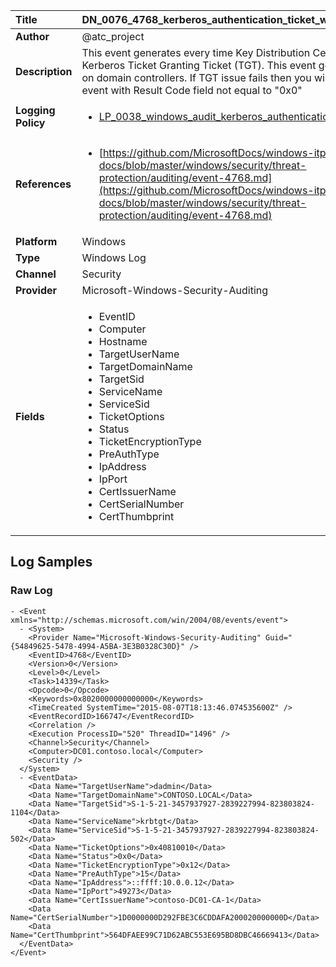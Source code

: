| Title              | DN_0076_4768_kerberos_authentication_ticket_was_requested       |
|:-------------------|:------------------|
| **Author**         | @atc_project        |
| **Description**    | This event generates every time Key Distribution Center issues a  Kerberos Ticket Granting Ticket (TGT). This event generates only  on domain controllers. If TGT issue fails then you will see  Failure event with Result Code field not equal to "0x0" |
| **Logging Policy** | <ul><li>[LP_0038_windows_audit_kerberos_authentication_service](../Logging_Policies/LP_0038_windows_audit_kerberos_authentication_service.md)</li></ul> |
| **References**     | <ul><li>[https://github.com/MicrosoftDocs/windows-itpro-docs/blob/master/windows/security/threat-protection/auditing/event-4768.md](https://github.com/MicrosoftDocs/windows-itpro-docs/blob/master/windows/security/threat-protection/auditing/event-4768.md)</li></ul> |
| **Platform**       | Windows    |
| **Type**           | Windows Log        |
| **Channel**        | Security     |
| **Provider**       | Microsoft-Windows-Security-Auditing    |
| **Fields**         | <ul><li>EventID</li><li>Computer</li><li>Hostname</li><li>TargetUserName</li><li>TargetDomainName</li><li>TargetSid</li><li>ServiceName</li><li>ServiceSid</li><li>TicketOptions</li><li>Status</li><li>TicketEncryptionType</li><li>PreAuthType</li><li>IpAddress</li><li>IpPort</li><li>CertIssuerName</li><li>CertSerialNumber</li><li>CertThumbprint</li></ul> |


## Log Samples

### Raw Log

```
- <Event xmlns="http://schemas.microsoft.com/win/2004/08/events/event">
  - <System>
    <Provider Name="Microsoft-Windows-Security-Auditing" Guid="{54849625-5478-4994-A5BA-3E3B0328C30D}" /> 
    <EventID>4768</EventID> 
    <Version>0</Version> 
    <Level>0</Level> 
    <Task>14339</Task> 
    <Opcode>0</Opcode> 
    <Keywords>0x8020000000000000</Keywords> 
    <TimeCreated SystemTime="2015-08-07T18:13:46.074535600Z" /> 
    <EventRecordID>166747</EventRecordID> 
    <Correlation /> 
    <Execution ProcessID="520" ThreadID="1496" /> 
    <Channel>Security</Channel> 
    <Computer>DC01.contoso.local</Computer> 
    <Security /> 
  </System>
  - <EventData>
    <Data Name="TargetUserName">dadmin</Data> 
    <Data Name="TargetDomainName">CONTOSO.LOCAL</Data> 
    <Data Name="TargetSid">S-1-5-21-3457937927-2839227994-823803824-1104</Data> 
    <Data Name="ServiceName">krbtgt</Data> 
    <Data Name="ServiceSid">S-1-5-21-3457937927-2839227994-823803824-502</Data> 
    <Data Name="TicketOptions">0x40810010</Data> 
    <Data Name="Status">0x0</Data> 
    <Data Name="TicketEncryptionType">0x12</Data> 
    <Data Name="PreAuthType">15</Data> 
    <Data Name="IpAddress">::ffff:10.0.0.12</Data> 
    <Data Name="IpPort">49273</Data> 
    <Data Name="CertIssuerName">contoso-DC01-CA-1</Data> 
    <Data Name="CertSerialNumber">1D0000000D292FBE3C6CDDAFA200020000000D</Data> 
    <Data Name="CertThumbprint">564DFAEE99C71D62ABC553E695BD8DBC46669413</Data> 
  </EventData>
</Event>

```




